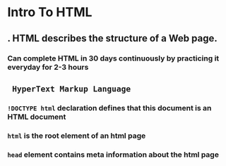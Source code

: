 # Intro To HTML
## . HTML describes the structure of a Web page.
### Can complete HTML in 30 days continuously by practicing it everyday for 2-3 hours
## `` HyperText Markup Language``
### ``!DOCTYPE html`` declaration defines that this document is an HTML document
### ``html`` is the root element of an html page
### ``head`` element contains meta information about the html page


